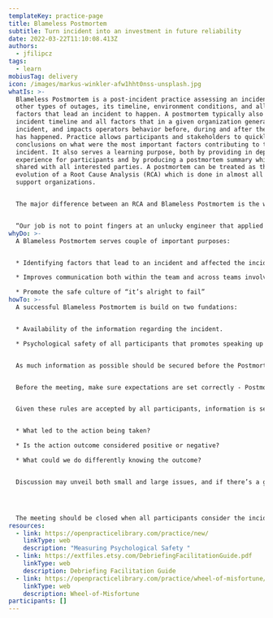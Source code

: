 ```yaml
---
templateKey: practice-page
title: Blameless Postmortem
subtitle: Turn incident into an investment in future reliability
date: 2022-03-22T11:10:08.413Z
authors:
  - jfilipcz
tags:
  - learn
mobiusTag: delivery
icon: /images/markus-winkler-afw1hht0nss-unsplash.jpg
whatIs: >-
  Blameless Postmortem is a post-incident practice assessing an incident or
  other types of outages, its timeline, environment conditions, and all possible
  factors that lead an incident to happen. A postmortem typically also covers
  incident timeline and all factors that in a given organization generate
  incident, and impacts operators behavior before, during and after the outage
  has happened. Practice allows participants and stakeholders to quickly form
  conclusions on what were the most important factors contributing to the
  incident. It also serves a learning purpose, both by providing in depth
  experience for participants and by producing a postmortem summary which can be
  shared with all interested parties. A postmortem can be treated as the
  evolution of a Root Cause Analysis (RCA) which is done in almost all major IT
  support organizations.


  The major difference between an RCA and Blameless Postmortem is the way both of them are run, with the later putting emphasis not only establishing the root cause but also ensuring that there’s no form of possibly harmful judgement being made along the way. Often a postmortem is also carried out in a less formalized manner, making sure that the actual story comes before documentation.


  “Our job is not to point fingers at an unlucky engineer that applied a wrong configuration file, our job is to figure out why he picked the wrong one and what we personally and as an organization can do to prevent it in the future.”
whyDo: >-
  A Blameless Postmortem serves couple of important purposes:


  * Identifying factors that lead to an incident and affected the incident timeline, both in good and bad way

  * Improves communication both within the team and across teams involved in the incident response and Postmortem itself - “if we can openly talk about failures, we can talk about anything”

  * Promote the safe culture of “it’s alright to fail”
howTo: >-
  A successful Blameless Postmortem is build on two fundations:


  * Availability of the information regarding the incident.

  * Psychological safety of all participants that promotes speaking up openly


  As much information as possible should be secured before the Postmortem meeting, and should include incident tickets, reports and most importantly, a list of actions taken during the incident remediation and resolution. Make sure that whatever the form of track of actions is, it has the information about what has been done, preferably what the outcome of the action was, along with timestamps. Tracking the order of actions and outcomes is often crucial in establishing the general “picture”. Make sure you also identify all parties involved in incident response, and ensure that all those parties are represented on Postmortem meetings. Key business stakeholders may want to participate in the blameless postmortem. It is strongly recommended they do not participate in the postmortem itself as their very presence can prevent others from speaking freely. The best time to involve stakeholders is after the postmortem has been drafted and reviewed by senior engineers for accuracy.


  Before the meeting, make sure expectations are set correctly - Postmortems are not being done with the intent to establish blame , it’s for establishing what went well and what went wrong. Conclusions of any sort should be respectful and only focus on atomic actions, psychological safety of all participants is the key to getting trustworthy results out of a Postmortem. If there’s a disagreement on an action that has been taken, make sure the subject of disagreement is explained in detail and an alternative approach is presented. A Blameless Postmortem assumes every incident participant acted with the best intentions based on the information they had at the time. It also acknowledges that things fail and human beings make mistakes. With those assumptions in mind, it is clear that it is the organization's responsibility to account for, and prepare for, failures and mistakes - the express intent of a Postmortem is to help and improve the organization.


  Given these rules are accepted by all participants, information is secured, and all parties are represented , you’re ready to run the meeting. Meeting course should be structured in a way that follows the timeline of the incident . Participants go through each item, starting with how the incident was identified, what actions have been taken etc. Consider discussing if all parties needed for incident resolution were involved in a timely manner. That doesn’t stop there as any item considered important for incident response should be also discussed. Think of role playing games, with the script being based on track of actions. Depending on granularity decided by participants, all major actions should be discussed. Be mindful of an action’s context and the information that was available at the point of time the action happened. Also, take advantage of hindsight to help choose better paths in the future. . In general, an action should be discussed in the dimensions of:


  * What led to the action being taken?

  * Is the action outcome considered positive or negative?

  * What could we do differently knowing the outcome?


  Discussion may unveil both small and large issues, and if there’s a general consensus specific thing impacted the incident response in either positive or negative way, be sure remediation is discussed. An Action Point should be raised to to track remediation, and decrease a risk level for reliability. Keep an open mind, some things may be solved by technical means, some are more procedurally based, but all come together in the end and all are important for lowering the risk of incident occurrence.




  The meeting should be closed when all participants consider the incident to be explained and well understood, and the Postmortem summary prepared and accepted by all parties present. A postmortem summary that can be shared with stakeholders and other interested parties should be brief and precise, focusing on facts and leaving all personal factors aside. A summary should be prepared with aim of helping others not to make the same mistakes. Last but not least, be sure Action Points are looked up and dealt with. There’s no better booster for the next Postmortem, than participants' knowledge that the previous one wasn’t a waste of time and really improved the way organization works. Don’t forget about another useful practice, called Wheel-of-Misfortune for which Postmortem is a great provider of scripts and content.
resources:
  - link: https://openpracticelibrary.com/practice/new/
    linkType: web
    description: "Measuring Psychological Safety "
  - link: https://extfiles.etsy.com/DebriefingFacilitationGuide.pdf
    linkType: web
    description: Debriefing Facilitation Guide
  - link: https://openpracticelibrary.com/practice/wheel-of-misfortune/
    linkType: web
    description: Wheel-of-Misfortune
participants: []
---
```

